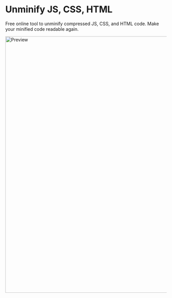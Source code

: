 # Unminify JS, CSS, HTML
Free online tool to unminify compressed JS, CSS, and HTML code. Make your minified code readable again.

<img src="https://cdn.glitch.global/a2b50095-8314-4c25-87ec-f329e288b61f/54.jpg?v=1718624052748" alt="Preview" width="800" height="auto">
